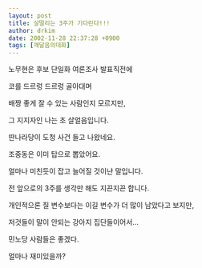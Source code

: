 ```yaml
---
layout: post
title: 살떨리는 3주가 기다린다!!!
author: drkim
date: 2002-11-28 22:37:28 +0900
tags: [깨달음의대화]
---
```

노무현은 후보 단일화 여론조사 발표직전에
  
코를 드르렁 드르렁 골아대며
  
배짱 좋게 잘 수 있는 사람인지 모르지만,
  
그 지지자인 나는 초 살얼음입니다.
  

  
딴나라당이 도청 사건 들고 나왔네요.
  
조중동은 이미 탑으로 뽑았어요.
  
얼마나 미친듯이 잡고 늘어질 것이냔 말입니다.
  

  
전 앞으로의 3주를 생각만 해도 지끈지끈 합니다.
  
개인적으론 질 변수보다는 이길 변수가 더 많이 남았다고 보지만,
  
저것들이 말이 안되는 강아지 집단들이어서...
  

  
민노당 사람들은 좋겠다.
  
얼마나 재미있을까?